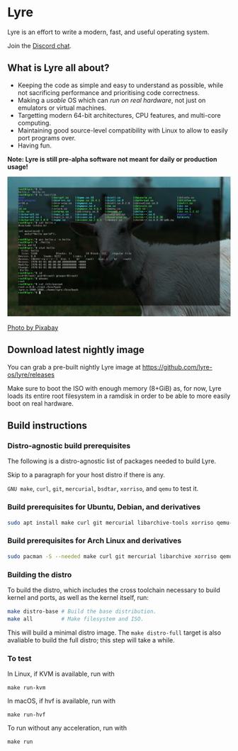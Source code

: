 # Lyre

Lyre is an effort to write a modern, fast, and useful operating system.

Join the [Discord chat](https://discord.gg/2kdk3CbADg).

## What is Lyre all about?

- Keeping the code as simple and easy to understand as possible, while not sacrificing
performance and prioritising code correctness.
- Making a *usable* OS which can *run on real hardware*, not just on emulators or
virtual machines.
- Targetting modern 64-bit architectures, CPU features, and multi-core computing.
- Maintaining good source-level compatibility with Linux to allow to easily port programs over.
- Having fun.

**Note: Lyre is still pre-alpha software not meant for daily or production usage!**

![Screenshot 0](/screenshot0.png?raw=true "Screenshot 0")

[Photo by Pixabay](https://www.pexels.com/photo/a-close-up-shot-of-a-goat-12973509/)

## Download latest nightly image

You can grab a pre-built nightly Lyre image at https://github.com/lyre-os/lyre/releases

Make sure to boot the ISO with enough memory (8+GiB) as, for now, Lyre loads its
entire root filesystem in a ramdisk in order to be able to more easily boot
on real hardware.

## Build instructions

### Distro-agnostic build prerequisites

The following is a distro-agnostic list of packages needed to build Lyre.

Skip to a paragraph for your host distro if there is any.

`GNU make`, `curl`, `git`, `mercurial`, `bsdtar`, `xorriso`, and `qemu`
to test it.

### Build prerequisites for Ubuntu, Debian, and derivatives
```bash
sudo apt install make curl git mercurial libarchive-tools xorriso qemu-system-x86
```

### Build prerequisites for Arch Linux and derivatives
```bash
sudo pacman -S --needed make curl git mercurial libarchive xorriso qemu
```

### Building the distro

To build the distro, which includes the cross toolchain necessary
to build kernel and ports, as well as the kernel itself, run:

```bash
make distro-base # Build the base distribution.
make all         # Make filesystem and ISO.
```

This will build a minimal distro image. The `make distro-full` target
is also avaliable to build the full distro; this step will take a while.

### To test

In Linux, if KVM is available, run with

```
make run-kvm
```

In macOS, if hvf is available, run with

```
make run-hvf
```

To run without any acceleration, run with

```
make run
```
